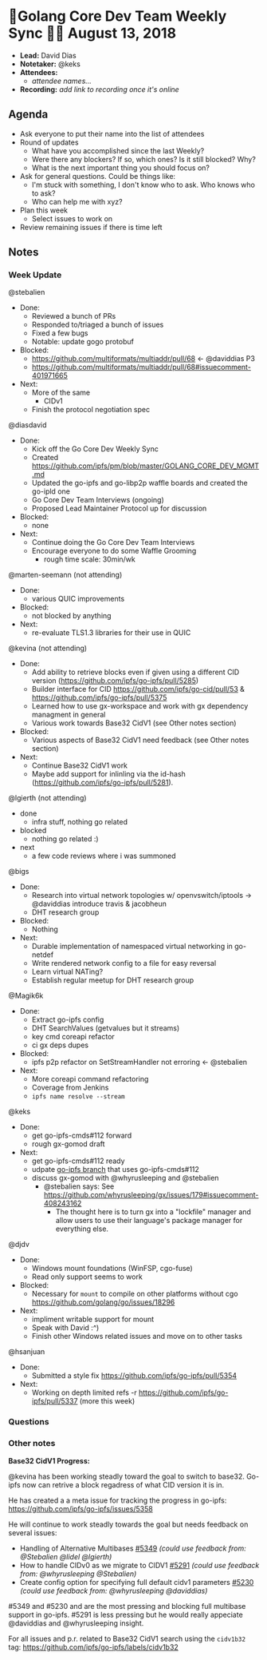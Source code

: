 # 💫Golang Core Dev Team Weekly Sync 🙌🏽 August 13, 2018

- **Lead:** David Dias
- **Notetaker:** @keks
- **Attendees:**
  - _attendee names..._
- **Recording:** _add link to recording once it's online_

## Agenda

- Ask everyone to put their name into the list of attendees
- Round of updates
  - What have you accomplished since the last Weekly?
  - Were there any blockers? If so, which ones? Is it still blocked? Why?
  - What is the next important thing you should focus on?
- Ask for general questions. Could be things like:
  - I'm stuck with something, I don't know who to ask. Who knows who to ask?
  - Who can help me with xyz?
- Plan this week
  - Select issues to work on
- Review remaining issues if there is time left


## Notes

### Week Update

@stebalien
 - Done:
   - Reviewed a bunch of PRs
   - Responded to/triaged a bunch of issues
   - Fixed a few bugs
   - Notable: update gogo protobuf
 - Blocked:
   - https://github.com/multiformats/multiaddr/pull/68 <- @daviddias P3
   - https://github.com/multiformats/multiaddr/pull/68#issuecomment-401971665
 - Next:
   - More of the same
     - CIDv1
   - Finish the protocol negotiation spec


@diasdavid
 - Done:
   - Kick off the Go Core Dev Weekly Sync
   - Created https://github.com/ipfs/pm/blob/master/GOLANG_CORE_DEV_MGMT.md
   - Updated the go-ipfs and go-libp2p waffle boards and created the go-ipld one 
   - Go Core Dev Team Interviews (ongoing)
   - Proposed Lead Maintainer Protocol up for discussion
 - Blocked:
   - none
 - Next:
   - Continue doing the Go Core Dev Team Interviews
   - Encourage everyone to do some Waffle Grooming
     - rough time scale: 30min/wk


@marten-seemann (not attending)
 - Done: 
   - various QUIC improvements
 - Blocked:
   - not blocked by anything
 - Next:
   - re-evaluate TLS1.3 libraries for their use in QUIC
   
@kevina (not attending)
  - Done:
    - Add ability to retrieve blocks even if given using a different CID version (https://github.com/ipfs/go-ipfs/pull/5285)
    - Builder interface for CID https://github.com/ipfs/go-cid/pull/53 & https://github.com/ipfs/go-ipfs/pull/5375
    - Learned how to use gx-workspace and work with gx dependency managment in general
    - Various work towards Base32 CidV1 (see Other notes section)
  - Blocked:
     - Various aspects of Base32 CidV1 need feedback (see Other notes section)
  - Next:
     - Continue Base32 CidV1 work
     - Maybe add support for inlinling via the id-hash (https://github.com/ipfs/go-ipfs/pull/5281).
    
@lgierth (not attending)
- done
  - infra stuff, nothing go related
- blocked
  - nothing go related :)
- next
  - a few code reviews where i was summoned

@bigs
 - Done:
   - Research into virtual network topologies w/ openvswitch/iptools
     -> @daviddias introduce travis & jacobheun
   - DHT research group
 - Blocked:
   - Nothing
 - Next:
   - Durable implementation of namespaced virtual networking in go-netdef
   - Write rendered network config to a file for easy reversal
   - Learn virtual NATing?
   - Establish regular meetup for DHT research group

@Magik6k
 - Done:
   - Extract go-ipfs config
   - DHT SearchValues (getvalues but it streams)
   - key cmd coreapi refactor
   - ci gx deps dupes
 - Blocked:
   - ipfs p2p refactor on SetStreamHandler not erroring <- @stebalien
 - Next:
   - More coreapi command refactoring
   - Coverage from Jenkins
   - `ipfs name resolve --stream`

@keks
 - Done:
 	 - get go-ipfs-cmds#112 forward
   - rough gx-gomod draft
 - Next:
 	 - get go-ipfs-cmds#112 ready
   - udpate [go-ipfs branch](https://github.com/ipfs/go-ipfs/pull/5035) that uses go-ipfs-cmds#112
   - discuss gx-gomod with @whyrusleeping and @stebalien
     - @stebalien says: See https://github.com/whyrusleeping/gx/issues/179#issuecomment-408243162
       - The thought here is to turn gx into a "lockfile" manager and allow users to use their language's package manager for everything else.

@djdv
 - Done:
    - Windows mount foundations (WinFSP, cgo-fuse)
    - Read only support seems to work
 - Blocked:
    - Necessary for `mount` to compile on other platforms without cgo https://github.com/golang/go/issues/18296
 - Next:
   - impliment writable support for mount
   - Speak with David :^)
   - Finish other Windows related issues and move on to other tasks
 
@hsanjuan
- Done:
  - Submitted a style fix https://github.com/ipfs/go-ipfs/pull/5354
- Next:
  - Working on depth limited refs -r https://github.com/ipfs/go-ipfs/pull/5337 (more this week)


### Questions

### Other notes

**Base32 CidV1 Progress:**

@kevina has been working steadly toward the goal to switch to base32.  Go-ipfs now can retrive a block regadress of what CID version it is in.

He has created a a meta issue for tracking the progress in go-ipfs: https://github.com/ipfs/go-ipfs/issues/5358

He will continue to work steadly towards the goal but needs feedback on several issues:
  * Handling of Alternative Multibases [#5349](https://github.com/ipfs/go-ipfs/issues/5349) _(could use feedback from: @Stebalien @lidel @lgierth)_
  * How to handle CIDv0 as we migrate to CIDV1 [#5291](https://github.com/ipfs/go-ipfs/issues/5291) _(could use feedback from: @whyrusleeping @Stebalien)_
  * Create config option for specifying full default cidv1 parameters [#5230](https://github.com/ipfs/go-ipfs/issues/5230) _(could use feedback from: @whyrusleeping @daviddias)_
  
#5349 and #5230 and are the most pressing and blocking full multibase support in go-ipfs.  #5291 is less pressing but he would really appeciate @daviddias and @whyrusleeping insight.

For all issues and p.r. related to Base32 CidV1 search using the `cidv1b32` tag: https://github.com/ipfs/go-ipfs/labels/cidv1b32


<!-- After each call, the notetaker submits a PR to ipfs/pm to store the notes on the meeting-notes folder -->
